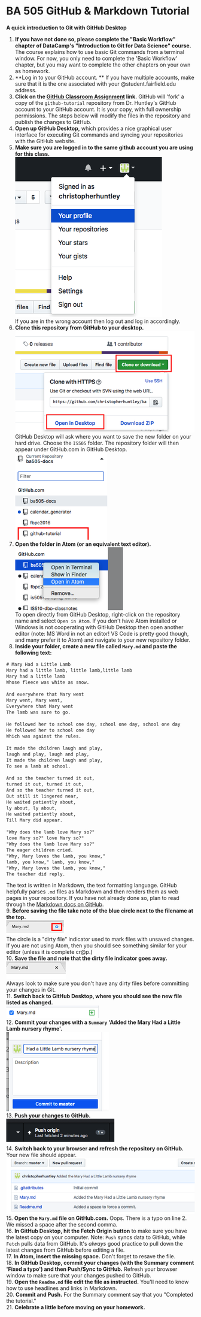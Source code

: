 # BA 505 GitHub & Markdown Tutorial
__A quick introduction to Git with GitHub Desktop__

1. **If you have not done so, please complete the "Basic Workflow" chapter of DataCamp's "Introduction to Git for Data Science" course.** The course explains how to use basic Git commands from a terminal window. For now, you only need to complete the 'Basic Workflow' chapter, but you may want to complete the other chapters on your own as homework.   
2. **Log in to your GitHub account. ** If you have multiple accounts, make sure that it is the one associated with your @student.fairfield.edu address.
3. **Click on the [GitHub Classroom Assignment](https://classroom.github.com/a/X6e0BLuN) link.** GitHub will 'fork' a copy of the `github-tutorial` repository from Dr. Huntley's GitHub account to your GitHub account. It is your copy, with full ownership permissions. The steps below will modify the files in the repository and publish the changes to GitHub.
4. **Open up GitHub Desktop,** which provides a nice graphical user interface for executing Git commands and syncing your repositories with the GitHub website.
5. **Make sure you are logged in to the same github account you are using for this class.**  
![GitHub Account](img/CheckGitHubLogin.png)  
If you are in the wrong account then log out and log in accordingly.  
6. **Clone this repository from GitHub to your desktop.**  
![Clone repo to desktop](img/CloneToDesktop.png)  
GitHub Desktop will ask where you want to save the new folder on your hard drive. Choose the `IS505` folder. The repository folder will then appear under GitHub.com in GitHub Desktop.  
![GitHub Desktop repository listing](img/TutorialInGitHubDesktop.png)  
7. **Open the folder in Atom (or an equivalent text editor).**  
![Open with Atom](img/OpenWithAtom.png)  
To open directly from GitHub Desktop, right-click on the repository name and select `Open in Atom`. If you don't have Atom installed or Windows is not cooperating with GitHub Desktop then open another editor (note: MS Word in not an editor! VS Code is pretty good though, and many prefer it to Atom) and navigate to your new repository folder.
8. **Inside your folder, create a new file called `Mary.md` and paste the following text:**  
  ```  
  # Mary Had a Little Lamb  
  Mary had a little lamb, little lamb,little lamb  
  Mary had a little lamb
  Whose fleece was white as snow.

  And everywhere that Mary went
  Mary went, Mary went,  
  Everywhere that Mary went  
  The lamb was sure to go.  

  He followed her to school one day, school one day, school one day  
  He followed her to school one day  
  Which was against the rules.  

  It made the children laugh and play,
  laugh and play, laugh and play,  
  It made the children laugh and play,  
  To see a lamb at school.

  And so the teacher turned it out,
  turned it out, turned it out,  
  And so the teacher turned it out,  
  But still it lingered near,  
  He waited patiently about,  
  ly about, ly about,
  He waited patiently about,  
  Till Mary did appear.

  "Why does the lamb love Mary so?"  
  love Mary so?" love Mary so?"  
  "Why does the lamb love Mary so?"  
  The eager children cried.  
  "Why, Mary loves the lamb, you know,"  
  lamb, you know," lamb, you know,"  
  "Why, Mary loves the lamb, you know,"  
  The teacher did reply.
  ```
  The text is written in Markdown, the text formatting language. GitHub helpfully parses `.md` files as Markdown and then renders them as web pages in your repository. If you have not already done so, plan to read through the [Markdown docs on GitHub](https://guides.github.com/features/mastering-markdown).  
9. **Before saving the file take note of the blue circle next to the filename at the top.**  
![Atom Dirty File Indicator](img/DirtyFileIndicatorAtom.png)  
The circle is a "dirty file" indicator used to mark files with unsaved changes. If you are not using Atom, then you should see something similar for your editor (unless it is complete cr@p.)  
10. **Save the file and note that the dirty file indicator goes away.**  
![Saved File](img/DirtyFileAfterSave.png)  
Always look to make sure you don't have any dirty files before committing your changes in Git.  
11. **Switch back to GitHub Desktop, where you should see the new file listed as changed.**  
![New file in GitHub Desktop](img/GitHubDesktopNewFile.png)   
12. **Commit your changes with a `Summary` 'Added the Mary Had a Little Lamb nursery rhyme'.**  
![Commit](img/Commit.png)  
13. **Push your changes to GitHub.**  
![Push](img/Push.png)  
14. **Switch back to your browser and refresh the repository on GitHub.** Your new file should appear.  
![Refresh](img/RefreshRepositoryWindow.png)  
15. **Open the `Mary.md` file on GitHub.com.** Oops. There is a typo on line 2. We missed a space after the second comma.  
16. **In GitHub Desktop, hit the Fetch Origin button** to make sure you have the latest copy on your computer. Note: `Push` syncs data to GitHub, while `Fetch` pulls data from GitHub. It's *always* good practice to pull down the latest changes from GitHub before editing a file.   
17. **In Atom, insert the missing space.** Don't forget to resave the file.  
18. **In GitHub Desktop, commit your changes (with the Summary comment 'Fixed a typo') and then Push/Sync to GitHub.** Refresh your browser window to make sure that your changes pushed to GitHub.  
19. **Open the `Readme.md` file edit the file as instructed.** You'll need to know how to use headlines and links in Markdown.  
20. **Commit and Push.** For the Summary comment say that you "Completed the tutorial."  
21. **Celebrate a little before moving on your homework.**
